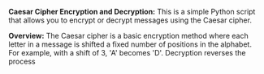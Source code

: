 **Caesar Cipher Encryption and Decryption:**
This is a simple Python script that allows you to encrypt or decrypt messages using the Caesar cipher.

**Overview:**
The Caesar cipher is a basic encryption method where each letter in a message is shifted a fixed number of positions in the alphabet. For example, with a shift of 3, 'A' becomes 'D'. Decryption reverses the process
